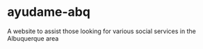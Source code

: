 # ayudame-abq
A website to assist those looking for various social services in the Albuquerque area
